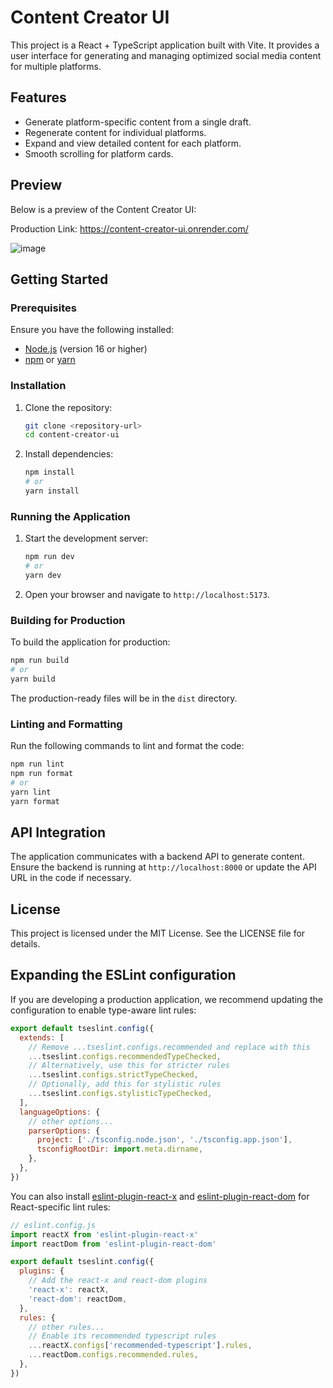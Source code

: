 # Content Creator UI

This project is a React + TypeScript application built with Vite. It provides a user interface for generating and managing optimized social media content for multiple platforms.

## Features

- Generate platform-specific content from a single draft.
- Regenerate content for individual platforms.
- Expand and view detailed content for each platform.
- Smooth scrolling for platform cards.

## Preview

Below is a preview of the Content Creator UI:

Production Link: https://content-creator-ui.onrender.com/

![image](https://github.com/user-attachments/assets/c7f5dcf5-4e01-4f89-b6b5-232de0595de1)


## Getting Started

### Prerequisites

Ensure you have the following installed:

- [Node.js](https://nodejs.org/) (version 16 or higher)
- [npm](https://www.npmjs.com/) or [yarn](https://yarnpkg.com/)

### Installation

1. Clone the repository:
   ```bash
   git clone <repository-url>
   cd content-creator-ui
   ```

2. Install dependencies:
   ```bash
   npm install
   # or
   yarn install
   ```

### Running the Application

1. Start the development server:
   ```bash
   npm run dev
   # or
   yarn dev
   ```

2. Open your browser and navigate to `http://localhost:5173`.

### Building for Production

To build the application for production:
```bash
npm run build
# or
yarn build
```

The production-ready files will be in the `dist` directory.

### Linting and Formatting

Run the following commands to lint and format the code:
```bash
npm run lint
npm run format
# or
yarn lint
yarn format
```

## API Integration

The application communicates with a backend API to generate content. Ensure the backend is running at `http://localhost:8000` or update the API URL in the code if necessary.

## License

This project is licensed under the MIT License. See the LICENSE file for details.

## Expanding the ESLint configuration

If you are developing a production application, we recommend updating the configuration to enable type-aware lint rules:

```js
export default tseslint.config({
  extends: [
    // Remove ...tseslint.configs.recommended and replace with this
    ...tseslint.configs.recommendedTypeChecked,
    // Alternatively, use this for stricter rules
    ...tseslint.configs.strictTypeChecked,
    // Optionally, add this for stylistic rules
    ...tseslint.configs.stylisticTypeChecked,
  ],
  languageOptions: {
    // other options...
    parserOptions: {
      project: ['./tsconfig.node.json', './tsconfig.app.json'],
      tsconfigRootDir: import.meta.dirname,
    },
  },
})
```

You can also install [eslint-plugin-react-x](https://github.com/Rel1cx/eslint-react/tree/main/packages/plugins/eslint-plugin-react-x) and [eslint-plugin-react-dom](https://github.com/Rel1cx/eslint-react/tree/main/packages/plugins/eslint-plugin-react-dom) for React-specific lint rules:

```js
// eslint.config.js
import reactX from 'eslint-plugin-react-x'
import reactDom from 'eslint-plugin-react-dom'

export default tseslint.config({
  plugins: {
    // Add the react-x and react-dom plugins
    'react-x': reactX,
    'react-dom': reactDom,
  },
  rules: {
    // other rules...
    // Enable its recommended typescript rules
    ...reactX.configs['recommended-typescript'].rules,
    ...reactDom.configs.recommended.rules,
  },
})
```
